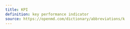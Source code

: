 ```yaml
---
title: KPI
definition: key performance indicator
source: https://openmd.com/dictionary/abbreviations/k
---
```

